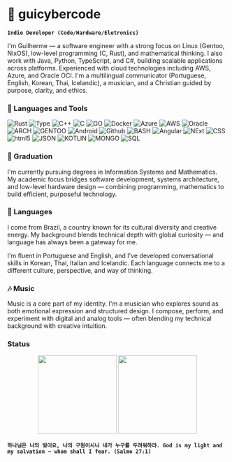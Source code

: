 # 🤖 guicybercode

**`Indie Developer (Code/Hardware/Eletronics)`**

I'm Guilherme — a software engineer with a strong focus on Linux (Gentoo, NixOS), low-level programming (C, Rust), and mathematical thinking. I also work with Java, Python, TypeScript, and C#, building scalable applications across platforms. Experienced with cloud technologies including AWS, Azure, and Oracle OCI. I'm a multilingual communicator (Portuguese, English, Korean, Thai, Icelandic), a musician, and a Christian guided by purpose, clarity, and ethics.

### 🧰 Languages and Tools

<p>
  <img alt="Rust" src="https://img.shields.io/badge/Rust-black?style=for-the-badge&logo=rust&logoColor=#E57324" />
  <img alt="Type" src="https://img.shields.io/badge/TypeScript-007ACC?style=for-the-badge&logo=typescript&logoColor=whit" />
  <img alt="C++" src="https://img.shields.io/badge/C%2B%2B-00599C?style=for-the-badge&logo=c%2B%2B&logoColor=white" />
  <img alt="C" src="https://img.shields.io/badge/C-00599C?style=for-the-badge&logo=c&logoColor=white" />
  <img alt="GO" src="https://img.shields.io/badge/Go-00ADD8?style=for-the-badge&logo=go&logoColor=white" />
  <img alt="Docker" src="https://img.shields.io/badge/Docker-2CA5E0?style=for-the-badge&logo=docker&logoColor=white" />
  <img alt="Azure" src="https://img.shields.io/badge/microsoft%20azure-0089D6?style=for-the-badge&logo=microsoft-azure&logoColor=white" />
  <img alt="AWS" src="https://img.shields.io/badge/Amazon_Web_Services-FF9900?style=for-the-badge&logo=amazonwebservices&logoColor=white" />
  <img alt="Oracle" src="https://img.shields.io/badge/Oracle-F80000?style=for-the-badge&logo=oracle&logoColor=black" />
  <img alt="ARCH" src="https://img.shields.io/badge/Arch_Linux-1793D1?style=for-the-badge&logo=arch-linux&logoColor=white" />
  <img alt="GENTOO" src="https://img.shields.io/badge/Gentoo-54487A?style=for-the-badge&logo=gentoo&logoColor=white" />
  <img alt="Android" src="https://img.shields.io/badge/Android-3DDC84?style=for-the-badge&logo=android&logoColor=white" />
  <img alt="Github" src="https://img.shields.io/badge/GitHub-100000?style=for-the-badge&logo=github&logoColor=white" />
  <img alt="BASH" src="https://img.shields.io/badge/Shell_Script-121011?style=for-the-badge&logo=gnu-bash&logoColor=white" />
  <img alt="Angular" src="https://img.shields.io/badge/Angular-DD0031?style=for-the-badge&logo=angular&logoColor=white" />
  <img alt="NExt" src="https://img.shields.io/badge/next%20js-000000?style=for-the-badge&logo=nextdotjs&logoColor=white" />
  <img alt="CSS" src="https://img.shields.io/badge/CSS3-1572B6?style=for-the-badge&logo=css3&logoColor=white" />
  <img alt="html5" src="https://img.shields.io/badge/HTML5-E34F26?style=for-the-badge&logo=html5&logoColor=white" />
  <img alt="JSON" src="https://img.shields.io/badge/json-5E5C5C?style=for-the-badge&logo=json&logoColor=white" />
  <img alt="KOTLIN" src="https://img.shields.io/badge/Kotlin-B125EA?style=for-the-badge&logo=kotlin&logoColor=white" />
  <img alt="MONGO" src="https://img.shields.io/badge/MongoDB-4EA94B?style=for-the-badge&logo=mongodb&logoColor=white" />
  <img alt="SQL" src="https://img.shields.io/badge/MySQL-005C84?style=for-the-badge&logo=mysql&logoColor=white" />
</p>

### 📕 Graduation

I'm currently pursuing degrees in Information Systems and Mathematics. My academic focus bridges software development, systems architecture, and low-level hardware design — combining programming, mathematics to build efficient, purposeful technology.

### 🔖 Languages

I come from Brazil, a country known for its cultural diversity and creative energy. My background blends technical depth with global curiosity — and language has always been a gateway for me.

I'm fluent in Portuguese and English, and I've developed conversational skills in Korean, Thai, Italian and Icelandic. Each language connects me to a different culture, perspective, and way of thinking.

### 🎶 Music

Music is a core part of my identity. I'm a musician who explores sound as both emotional expression and structured design. I compose, perform, and experiment with digital and analog tools — often blending my technical background with creative intuition.

### Status

<div align="center">
  <img height="180em" src="https://github-readme-stats.vercel.app/api/top-langs/?username=guicybercode&stats_format=bytes&theme=dark&layout=compact" />
  <img height="180em" src="https://github-readme-stats.vercel.app/api?username=guicybercode&show_icons=true&theme=dark&hide_title=true" />
</div>


**`하나님은 나의 빛이요, 나의 구원이시니 내가 누구를 두려워하랴. God is my light and my salvation — whom shall I fear. (Salmo 27:1)`**
